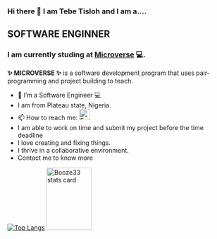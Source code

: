 ### Hi there 👋 I am Tebe Tisloh and I am a....

## SOFTWARE ENGINNER  

### I am currently studing at [Microverse](https://www.microverse.org) 💻.

**✨ MICROVERSE ✨** is a software development program that uses pair-programming and project building to teach.

- 🔭 I’m a Software Engineer  💻
- I am from Plateau state, Nigeria.
- 📫 How to reach me: <a href="mailto:ttisloh@gmail.com.com" target="_blank"><img src="https://icons.iconarchive.com/icons/wwalczyszyn/android-style-honeycomb/64/GMail-icon.png" width="25" alt="Email"></a>
- I am able to work on time and submit my project before the time deadline
-  I love creating and fixing things.
-  I thrive in a collaborative environment.
-  Contact me to know more

[![Top Langs](https://github-readme-stats.vercel.app/api/top-langs/?username=Booze33&layout=compact&langs_count=8)](https://github.com/Booze33/github-readme-stats)
<a><img  width="45%" height="141px" src="https://github-readme-stats.vercel.app/api?username=Booze33&show_icons=true&theme=gruvbox&title_color=eff6a3&text_color=c3ce9c&bg_color=125965&hide_border=true" alt="Booze33 stats card" /></a>
